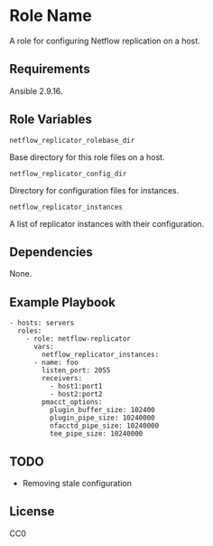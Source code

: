 Role Name
=========

A role for configuring Netflow replication on a host.

Requirements
------------

Ansible 2.9.16.

Role Variables
--------------

`netflow_replicator_rolebase_dir`

Base directory for this role files on a host.

`netflow_replicator_config_dir`

Directory for configuration files for instances.

`netflow_replicator_instances`

A list of replicator instances with their configuration.

Dependencies
------------

None.

Example Playbook
----------------

```
- hosts: servers
  roles:
    - role: netflow-replicator
      vars:
        netflow_replicator_instances:
	  - name: foo
	    listen_port: 2055
	    receivers:
	      - host1:port1
	      - host2:port2
	    pmacct_options:
	      plugin_buffer_size: 102400
	      plugin_pipe_size: 10240000
	      nfacctd_pipe_size: 10240000
	      tee_pipe_size: 10240000
```

TODO
----

- Removing stale configuration


License
-------

CC0
